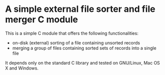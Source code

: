# A simple external file sorter and file merger C module

This is a simple C module that offers the following functionalities:

* on-disk (external) sorting of a file containing unsorted records
* merging a group of files containing sorted sets of records into a single file

It depends only on the standard C library and tested on GNU/Linux, Mac OS X and Windows.
